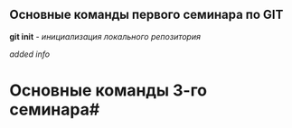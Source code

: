 ## Основные команды первого семинара по GIT ##

**git init** - *инициализация локального репозитория*

*added info*

# Основные команды 3-го семинара#